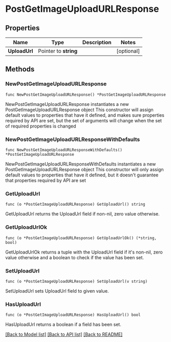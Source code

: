 # PostGetImageUploadURLResponse

## Properties

Name | Type | Description | Notes
------------ | ------------- | ------------- | -------------
**UploadUrl** | Pointer to **string** |  | [optional] 

## Methods

### NewPostGetImageUploadURLResponse

`func NewPostGetImageUploadURLResponse() *PostGetImageUploadURLResponse`

NewPostGetImageUploadURLResponse instantiates a new PostGetImageUploadURLResponse object
This constructor will assign default values to properties that have it defined,
and makes sure properties required by API are set, but the set of arguments
will change when the set of required properties is changed

### NewPostGetImageUploadURLResponseWithDefaults

`func NewPostGetImageUploadURLResponseWithDefaults() *PostGetImageUploadURLResponse`

NewPostGetImageUploadURLResponseWithDefaults instantiates a new PostGetImageUploadURLResponse object
This constructor will only assign default values to properties that have it defined,
but it doesn't guarantee that properties required by API are set

### GetUploadUrl

`func (o *PostGetImageUploadURLResponse) GetUploadUrl() string`

GetUploadUrl returns the UploadUrl field if non-nil, zero value otherwise.

### GetUploadUrlOk

`func (o *PostGetImageUploadURLResponse) GetUploadUrlOk() (*string, bool)`

GetUploadUrlOk returns a tuple with the UploadUrl field if it's non-nil, zero value otherwise
and a boolean to check if the value has been set.

### SetUploadUrl

`func (o *PostGetImageUploadURLResponse) SetUploadUrl(v string)`

SetUploadUrl sets UploadUrl field to given value.

### HasUploadUrl

`func (o *PostGetImageUploadURLResponse) HasUploadUrl() bool`

HasUploadUrl returns a boolean if a field has been set.


[[Back to Model list]](../README.md#documentation-for-models) [[Back to API list]](../README.md#documentation-for-api-endpoints) [[Back to README]](../README.md)


